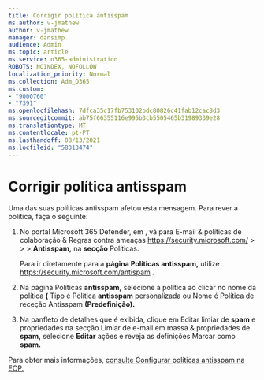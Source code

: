 ```yaml
---
title: Corrigir política antisspam
ms.author: v-jmathew
author: v-jmathew
manager: dansimp
audience: Admin
ms.topic: article
ms.service: o365-administration
ROBOTS: NOINDEX, NOFOLLOW
localization_priority: Normal
ms.collection: Adm_O365
ms.custom:
- "9000760"
- "7391"
ms.openlocfilehash: 7dfca35c17fb753102bdc80826c41fab12cac8d3
ms.sourcegitcommit: ab75f66355116e995b3cb5505465b31989339e28
ms.translationtype: MT
ms.contentlocale: pt-PT
ms.lasthandoff: 08/13/2021
ms.locfileid: "58313474"
---
```

# <a name="fix-anti-spam-policy"></a>Corrigir política antisspam

Uma das suas políticas antisspam afetou esta mensagem. Para rever a política, faça o seguinte:

1. No portal Microsoft 365 Defender, em , vá para E-mail & políticas de colaboração & Regras contra ameaças <https://security.microsoft.com/>  \>  \>  \> **Antisspam,** na **secção** Políticas.

   Para ir diretamente para a **página Políticas antisspam,** utilize <https://security.microsoft.com/antispam> .

2. Na página Políticas **antisspam,** selecione a política ao clicar no nome da  política **(** Tipo é Política **antisspam** personalizada ou Nome é Política de receção Antisspam **(Predefinição).**

3. Na panfleto de detalhes que é exibida, clique em Editar limiar de **spam** e propriedades na secção Limiar de e-mail em massa & propriedades de **spam,** selecione **Editar** ações e reveja as definições Marcar como **spam.**

Para obter mais informações, [consulte Configurar políticas antisspam na EOP.](https://docs.microsoft.com/microsoft-365/security/office-365-security/configure-your-spam-filter-policies)
